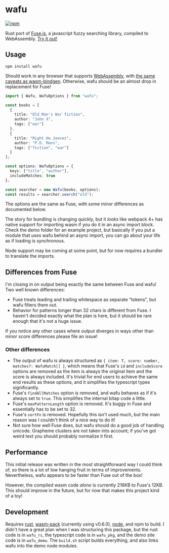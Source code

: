 # wafu

[![npm](https://img.shields.io/npm/v/wafu.svg)](https://www.npmjs.com/package/wafu)

Rust port of [Fuse.js](https://github.com/krisk/Fuse), a javascript fuzzy searching library, compiled to WebAssembly. [Try it out!](http://wafu.s3-website-us-east-1.amazonaws.com)

## Usage

```
npm install wafu
```

Should work in any browser that supports [WebAssembly](https://caniuse.com/#feat=wasm), with [the same caveats as wasm-bindgen](https://rustwasm.github.io/wasm-bindgen/reference/browser-support.html). Otherwise, wafu should be an almost drop in replacement for Fuse!

```ts
import { Wafu, WafuOptions } from "wafu";

const books = [
  {
    title: "Old Man's War fiction",
    author: "John X",
    tags: ["war"]
  },
  {
    title: "Right Ho Jeeves",
    author: "P.D. Mans",
    tags: ["fiction", "war"]
  }
];

const options: WafuOptions = {
  keys: ["title", "author"],
  includeMatches: true
};

const searcher = new Wafu(books, options);
const results = searcher.search("old");
```

The options are the same as Fuse, with some minor differences as documented below.

The story for bundling is changing quickly, but it _looks_ like webpack 4+ has native support for importing wasm if you do it in an async import block. Check the demo folder for an example project, but basically if you put a module that _uses_ wafu behind an async import, you can go about your life as if loading is synchronous.

Node support may be coming at some point, but for now requires a bundler to translate the imports.

## Differences from Fuse

I'm closing in on output being exactly the same between Fuse and wafu! Two well known differences:

- Fuse treats leading and trailing whitespace as separate "tokens", but wafu filters them out.
- Behavior for patterns longer than 32 chars is different from Fuse. I haven't decided exactly what the plan is here, but it should be rare enough that it's not a huge issue.

If you notice any other cases where output diverges in ways other than minor score differences please file an issue!

### Other differences

- The output of wafu is always structured as `{ item: T, score: number, matches?: WafuMatch[] }`, which means that Fuse's `id` and `includeScore` options are removed as the item is always the original item and the score is always included. It's trivial for end users to achieve the same end results as these options, and it simplifies the typescript types significantly.
- Fuse's `findAllMatches` option is removed, and wafu behaves as if it's always set to `true`. This simplifies the internal bitap code a little.
- Fuse's `maxPatternLength` option is removed. It's buggy in Fuse and essentially has to be set to 32.
- Fuse's `sortFn` is removed. Hopefully this isn't used much, but the main reason was I couldn't think of a nice way to do it!
- Not sure how well Fuse does, but wafu should do a good job of handling unicode. Grapheme clusters are not taken into account; if you've got weird text you should probably normalize it first.

## Performance

This initial release was written in the most straightforward way I could think of, so there is a lot of low hanging fruit in terms of improvements. Nevertheless, wafu appears to be faster than Fuse out of the box!

However, the compiled wasm code _alone_ is currently 216KB to Fuse's 12KB. This should improve in the future, but for now that makes this project kind of a toy!

## Development

Requires [rust](https://www.rust-lang.org/), [wasm-pack](https://github.com/rustwasm/wasm-pack) (currently using v0.6.0), [node](https://nodejs.org/en/), and npm to build. I didn't have a great plan when I was structuring this package, but the rust code is in `wafu_rs`, the typescript code is in `wafu_pkg`, and the demo site code is in `wafu_demo`. The `build.sh` script builds everything, and also links wafu into the demo node modules.
